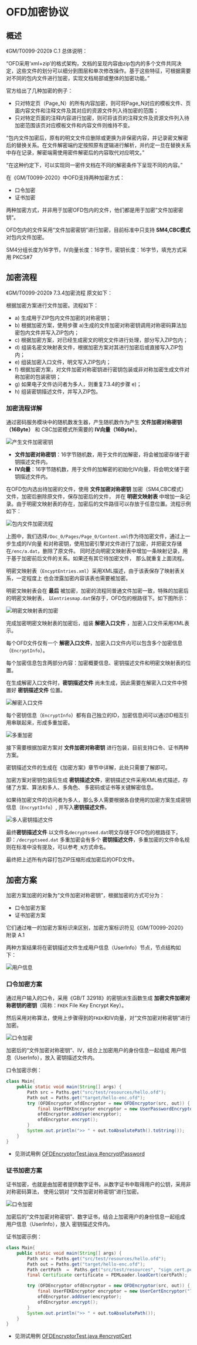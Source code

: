 # OFD加密协议

## 概述

《GM/T0099-2020》 C.1 总体说明：

“OFD采用‘xml+zip’的格式架构，文档的呈现内容由zip包内的多个文件共同决定，这些文件的划分可以细分到图层和单次修改操作。基于这些特征，可根据需要对不同的包内文件进行加密，实现文档局部或整体的加密功能。”

官方给出了几种加密的例子：

- 只对特定页（Page_N）的所有内容加密，则可将Page_N对应的模板文件、页面内容文件和注释文件及其对应的资源文件列入待加密的范围；
- 只对特定页面的注释内容进行加密，则可将该页的注释文件及资源文件列入待加密范围该页对应模板文件和内容文件则维持不变。

“包内文件加密后，原有的明文文件应删除或更换为非保密内容，并记录密文解密后的替换关系。在文件解密端约定按照原有逻辑进行解析，并约定一旦在替换关系中存在记录，解密端需使用密件解密后的内容取代对应明文。”

“在这种约定下，可以实现同一密件文档在不同的解密条件下呈现不同的内容。”


在《GM/T0099-2020》中OFD支持两种加密方式：

- 口令加密
- 证书加密

两种加密方式，并非用于加密OFD包内的文件，他们都是用于加密”文件加密密钥“。

OFD包内的文件采用“文件加密密钥”进行加密，目前标准中只支持 **SM4,CBC模式** 对包内文件加密。

SM4分组长度为16字节，IV向量长度：16字节，密钥长度：16字节，填充方式采用 PKCS#7


## 加密流程

《GM/T0099-2020》 7.3.4加密流程 原文如下：

根据加密方案进行文件加密。流程如下：

- a) 生成用于ZIP包内文件加密的对称密钥；
- b) 根据加密方案，使用步骤 a)生成的文件加密对称密钥调用对称密码算法加密包内文件并写入ZIP包内；
- c) 根据加密方案，对已经生成密文的明文文件进行处理，部分写入ZIP包内；
- d) 组装名密文映射表文件，根据加密方案对其进行加密后或直接写入ZIP包内；
- e) 组装加密入口文件，明文写入ZIP包内；
- f) 根据加密方案，对文件加密对称密钥进行密钥包装或非对称加密生成文件对称加密的包装密钥；
- g) 如果电子文件访问者为多人，则重复7.3.4的步骤 e)；
- h) 组装密钥描述文件，并写入ZIP包。

### 加密流程详解

通过密码服务模块中的随机数发生器，产生随机数作为产生 **文件加密对称密钥（16Byte）** 和 CBC加密模式所需要的 **IV向量（16Byte）**。

![产生文件加密密钥](../img/产生文件加密密钥.png)

- **文件加密对称密钥**：16字节随机数，用于文件的加解密，将会被加密存储于密钥描述文件内。
- **IV向量**：16字节随机数，用于文件的加解密的初始化IV向量，将会明文储于密钥描述文件内。


在OFD包内选出待加密的文件，使用 **文件加密对称密钥** 加密（SM4,CBC模式）文件，加密后删除原文件，保存加密后的文件，
并在 **明密文映射表** 中增加一条记录。由于明密文映射表的存在，加密后的文件路径可以存放于任意位置。流程示例如下：

![包内文件加密流程](../img/包内文件加密流程.png)

上图中，我们选择`/Doc_0/Pages/Page_0/Content.xml`作为待加密文件，通过上一步生成的IV向量
和对称密钥，使用加密引擎对文件进行了加密，并把密文存储在`/enc/a.dat`，删除了原文件。
同时还向明密文映射表中增加一条映射记录，用于基于加密前后文件的关系。如果还有其它待加密文件，
那么就重复上面流程。

明密文映射表（`EncyptEntries.xml`）采用XML描述，由于该表保存了映射表关系，一定程度上
也会泄露加密内容该表也需要被加密。

明密文映射表会在 **最后** 被加密，加密的流程同普通文件加密一致，特殊的加密后的明密文映射表，
以`entriesmap.dat`保存于，OFD包的根路径下。如下图所示：

![明密文映射表的加密](../img/明密文映射表的加密.png)

完成加密明密文映射表的加密后，组装 **解密入口文件** ，加密入口文件采用XML表示。

每个OFD文件仅有一个 **解密入口文件**，加密入口文件内可以包含多个加密信息（`EncryptInfo`）。

每个加密信息包含两部分内容：加密概要信息、密钥描述文件和明密文映射表的位置。

在生成解密入口文件时，**密钥描述文件** 尚未生成，因此需要在解密入口文件中预置好 **密钥描述文件** 位置。

![解密入口文件](../img/解密入口文件.png)

每个密钥信息（`EncryptInfo`）都有自己独立的ID，加密信息间可以通过ID相互引用串联起来，形成多重加密。

![多重加密](../img/多重加密.png)

接下需要根据加密方案对 **文件加密对称密钥** 进行包装，目前支持口令、证书两种方案。

密钥描述文件的生成在《加密方案》章节中详解，此处只需要了解即可。

加密方案对密钥包装后生成 **密钥描述文件**，密钥描述文件采用XML格式描述，存储了方案、算法和多人、多角色、
多密码或证书等关键解密信息。

如果待加密文件的访问者为多人，那么多人需要根据各自使用的加密方案生成密钥信息（`EncryptInfo`）,
并写入**密钥描述文件**。

![多人密钥描述文件](../img/多人密钥描述文件.png)

最终**密钥描述文件** 以文件名`decryptseed.dat`明文存储于OFD包的根路径下，即：`/decryptseed.dat`
多重加密会有多个 **密钥描述文件**，多重加密的文件命名规则在标准中没有提及，可以参考`_N`方式命名。

最终把上述所有内容打包ZIP压缩形成加密后的OFD文件。

## 加密方案

加密方案加密的对象为“文件加密对称密钥”，根据加密的方式可分为：

- 口令加密方案
- 证书加密方案

它们通过唯一的加密方案标识来区别，加密方案标识符见《GM/T0099-2020》 附录 A.1

两种方案结果将在密钥描述文件生成用户信息（UserInfo）节点，节点结构如下：

![用户信息](../img/用户信息.png)

### 口令加密方案

通过用户输入的口令，采用《GB/T 32918》的密钥派生函数生成 **加密文件加密对称密钥的密钥**（简称：`FKEK` File Key Encrypt Key）。

然后采用对称算法，使用上步骤得到的`FKEK`和IV向量，对“文件加密对称密钥”进行加密。

![口令加密](../img/口令加密.png)

加密后的“文件加密对称密钥”、IV，结合上加密用户的身份信息一起组成 用户信息（UserInfo），放入 密钥描述文件内。

口令加密示例：

```java
class Main{
    public static void main(String[] args) {
        Path src = Paths.get("src/test/resources/hello.ofd");
        Path out = Paths.get("target/hello-enc.ofd");
        try (OFDEncryptor ofdEncryptor = new OFDEncryptor(src, out)) {
            final UserFEKEncryptor encryptor = new UserPasswordEncryptor("777", "12345678");
            ofdEncryptor.addUser(encryptor);
            ofdEncryptor.encrypt();
        }
        System.out.println(">> " + out.toAbsolutePath().toString());
    }
}
```

- 见测试用例 [OFDEncryptorTest.java #encryptPassword](../../src/test/java/org/ofdrw/crypto/OFDEncryptorTest.java)


### 证书加密方案

证书加密，也就是由加密者提供数字证书，从数字证书中取得用户的公钥，采用非对称密码算法，
使用公钥对 “文件加密对称密钥”进行加密。

![口令加密](../img/证书加密.png)

加密后的“文件加密对称密钥”、数字证书，结合上加密用户的身份信息一起组成 用户信息（UserInfo），放入 密钥描述文件内。


证书加密示例：

```java
class Main{
    public static void main(String[] args) {
        Path src = Paths.get("src/test/resources/hello.ofd");
        Path out = Paths.get("target/hello-enc.ofd");
        Path certPath  =  Paths.get("src/test/resources", "sign_cert.pem");
        final Certificate certificate = PEMLoader.loadCert(certPath);

        try (OFDEncryptor ofdEncryptor = new OFDEncryptor(src, out)) {
            final UserFEKEncryptor encryptor = new UserCertEncryptor("777", certificate);
            ofdEncryptor.addUser(encryptor);
            ofdEncryptor.encrypt();
        }
        System.out.println(">> " + out.toAbsolutePath());
    }
}
```

- 见测试用例 [OFDEncryptorTest.java #encryptCert](../../src/test/java/org/ofdrw/crypto/OFDEncryptorTest.java)

